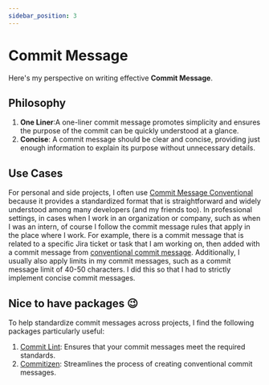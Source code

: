 ```yaml
---
sidebar_position: 3
---
```


# Commit Message

Here's my perspective on writing effective **Commit Message**.

## Philosophy

1. **One Liner**:A one-liner commit message promotes simplicity and ensures the purpose of the commit can be quickly understood at a glance.
2. **Concise**: A commit message should be clear and concise, providing just enough information to explain its purpose without unnecessary details.

## Use Cases

For personal and side projects, I often use [Commit Message Conventional](https://www.conventionalcommits.org/en/v1.0.0/) because it provides a standardized format that is straightforward and widely understood among many developers (and my friends too). In professional settings, in cases when I work in an organization or company, such as when I was an intern, of course I follow the commit message rules that apply in the place where I work. For example, there is a commit message that is related to a specific Jira ticket or task that I am working on, then added with a commit message from [conventional commit message](https://www.conventionalcommits.org/en/v1.0.0/). Additionally, I usually also apply limits in my commit messages, such as a commit message limit of 40-50 characters. I did this so that I had to strictly implement concise commit messages.

## Nice to have packages 😉

To help standardize commit messages across projects, I find the following packages particularly useful:

1. [Commit Lint](https://commitlint.js.org/): Ensures that your commit messages meet the required standards.
2. [Commitizen](https://commitizen.github.io/cz-cli/): Streamlines the process of creating conventional commit messages.